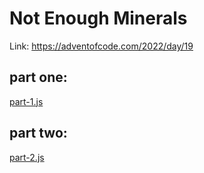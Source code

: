 # Not Enough Minerals

Link: https://adventofcode.com/2022/day/19

## part one:
[part-1.js](part-1.js)

## part two:
[part-2.js](part-2.js)
